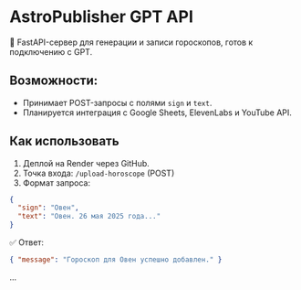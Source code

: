 # AstroPublisher GPT API

🚀 FastAPI-сервер для генерации и записи гороскопов, готов к подключению с GPT.

## Возможности:
- Принимает POST-запросы с полями `sign` и `text`.
- Планируется интеграция с Google Sheets, ElevenLabs и YouTube API.

## Как использовать

1. Деплой на Render через GitHub.
2. Точка входа: `/upload-horoscope` (POST)
3. Формат запроса:
```json
{
  "sign": "Овен",
  "text": "Овен. 26 мая 2025 года..."
}
```

✅ Ответ:
```json
{ "message": "Гороскоп для Овен успешно добавлен." }
```
...
